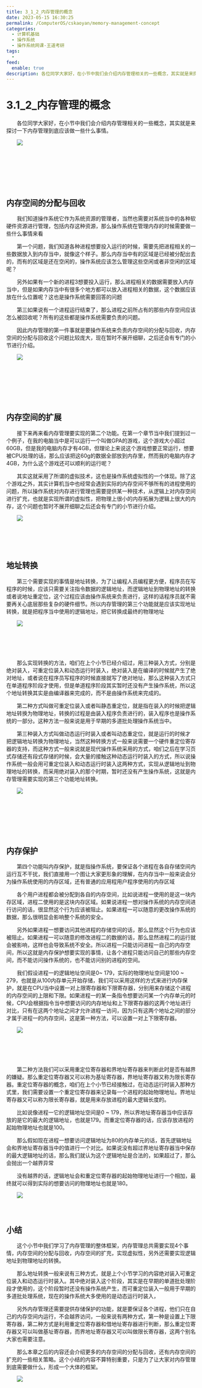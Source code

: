 ```yaml
---
title: 3_1_2_内存管理的概念
date: 2023-05-15 16:30:25
permalink: /ComputerOS/cskaoyan/memory-management-concept
categories:
  - 计算机基础
  - 操作系统
  - 操作系统网课-王道考研
tags:
  - 
feed:
  enable: true
description: 各位同学大家好，在小节中我们会介绍内存管理相关的一些概念，‍‍其实就是来探讨一下内存管理到底应该做一些什么事情。
---
```

# 3.1_2_内存管理的概念

　　‍各位同学大家好，在小节中我们会介绍内存管理相关的一些概念，‍‍其实就是来探讨一下内存管理到底应该做一些什么事情。
<!-- more -->
　　![](https://image.peterjxl.com/blog/image-20221007195722-sb5aqlb.png)

　　‍

　　‍

　　‍

## 内存空间的分配与回收

　　我们知道‍‍操作系统它作为系统资源的管理者，当然也需要对系统当中的各种软硬件资源进行管理，包括内存这种资源，‍‍那么操作系统在管理内存的时候需要做一些什么事情来看

　　第一个问题，‍‍我们知道各种进程想要投入运行的时候，需要先把进程相关的一些数据放入到内存当中，就像这个样子。‍‍那么内存当中有的区域是已经被分配出去的，而有的区域是还在空闲的，‍‍操作系统应该怎么管理这些空闲或者非空闲的区域呢？‍‍

　　另外如果有一个新的进程3想要投入运行，那么进程相关的数据需要放入内存当中，‍‍但是如果内存当中有很多个地方都可以放入进程相关的数据，这个数据应该放在什么位置呢？‍‍这也是操作系统需要回答的问题

　　第三‍‍如果说有一个进程运行结束了，那么进程之前所占有的那些内存空间应该怎么被回收呢？‍‍所有的这些都是操作系统需要负责的问题。‍‍

　　因此内存管理的第一件事就是要操作系统来负责内存空间的分配与回收，‍‍内存空间的分配与回收这个问题比较庞大，现在暂时不展开细聊，‍‍之后还会有专门的小节进行介绍。‍‍

　　![](https://image.peterjxl.com/blog/image-20221007195740-ahgoler.png)

　　‍

　　‍

　　‍

## 内存空间的扩展

　　接下来再来看内存管理要实现的第二个功能。‍‍在第一个章节当中我们提到过一个例子，‍‍在我的电脑当中是可以运行一个叫做GPA的游戏，这个游戏大小超过60GB，但是我的电脑内存才有4GB，‍‍但理论上来说这个游戏想要正常运行，想要被CPU处理的话，那么应该把这60g的数据全部放到内存里，‍‍然而我的电脑内存才4GB，为什么这个游戏还可以顺利的运行呢？‍‍

　　其实这就采用了所谓的虚拟技术，这也是操作系统虚拟性的一个体现。‍‍除了这个游戏之外，其实计算机当中也经常会遇到实际的内存空间不够所有的进程使用的问题，‍‍所以操作系统对内存进行管理也需要提供某一种技术，‍‍从逻辑上对内存空间进行扩充，也就是实现所谓的虚拟性，‍‍把物理上很小的内存拓展为逻辑上很大的内存，‍‍这个问题也暂时不展开细聊之后还会有专门的小节进行介绍。‍‍

　　![](https://image.peterjxl.com/blog/image-20221007195843-v7uk6a9.png)

　　‍

　　‍

## 地址转换

　　第三个需要实现的事情是地址转换，‍‍为了让编程人员编程更方便，程序员在写程序的时候，应该只需要关注指令数据的逻辑地址，‍‍而逻辑地址到物理地址的转换或者说地址重定位，这个过程应该由操作系统来负责进行，‍‍这样的话程序员就不需要再关心底层那些复杂的硬件细节。‍‍所以内存管理的第三个功能就是应该实现地址转换，就是把程序当中‍‍使用的逻辑地址，把它转换成最终的物理地址

　　![](https://image.peterjxl.com/blog/image-20221007195936-xpscdir.png)

　　‍

　　‍

　　那么实现转换的方法，咱们在上个小节已经介绍过，用三种装入方式，‍‍分别是绝对装入，可重定位装入和动态运行时装入，绝对装入是在编译的时候就产生了绝对地址，‍‍或者说在程序员写程序的时候直接就写了绝对地址，那么这种装入方式只在单道程序阶段才使用，‍‍但是单道程序阶段其实暂时还没有产生操作系统，所以这个地址转换其实是由编译器来完成的，而不是由操作系统来完成的。‍‍

　　第二种方式叫做可重定位装入或者叫静态重定位，‍‍就是指在装入的时候把逻辑地址转换为物理地址，转换的过程是由装入程序负责进行的，装入程序也是操作系统的一部分。‍‍这种方法一般来说是用于早期的多道批处理操作系统当中。‍‍

　　第三种装入方式叫做动态运行时装入或者叫动态重定位，就是运行的时候才把‍‍逻辑地址转换为物理地址，当然这种转换方式一般来说需要一个硬件重定位寄存器的支持，‍‍而这种方式一般来说就是现代操作系统采用的方式，咱们之后在学习页式存储还有段式存储的时候，会‍‍大量的接触这种动态运行时装入的方式，‍‍所以说操作系统一般会用可重定位装入和动态运行时装入这两种方式，‍‍实现从逻辑地址到物理地址的转换，而采用绝对装入的那个时期，暂时还没有产生操作系统，‍‍这就是内存管理需要实现的第三个功能地址转换。‍‍

　　![](https://image.peterjxl.com/blog/image-20221007202414-jzxn4ms.png)

　　‍

　　‍

　　‍

## 内存保护

　　第四个功能叫内存保护，就是指操作系统，要保证各个进程在各自存储空间内运行互不干扰，‍‍我们直接用一个图让大家更形象的理解，‍‍在内存当中一般来说会分为操作系统使用的内存区域，还有普通的应用程用户程序使用的内存区域

　　各个用户进程都会被分配到各自的内存空间，比如说进程一使用的是这一块内存区域，进程二使用的是这块内存区域。‍‍如果说进程一想对操作系统的内存空间进行访问的话，很显然这个行为应该被阻止。‍‍如果进程一可以随意的更改操作系统的数据，那么很明显会影响整个系统的安全。‍‍

　　另外如果进程一想要访问其他进程的存储空间的话，那么显然这个行为也应该被阻止。‍‍如果进程一可以随意的修改进程二的数据的话，那么显然进程二的运行就会被影响，这样也会导致系统不安全。‍‍所以进程一只能访问进程一自己的内存空间，所以这就是内存保护想要实现的事情，‍‍让各个进程只能访问自己的那些内存空间，而不能访问操作系统的，也不能访问别的进程的空间。‍‍

　　我们假设进程一的逻辑地址空间是0\~ 179，实际的物理地址空间是100 ~ 279，‍‍也就是从100内存单元开始存储，‍‍我们可以采用这样的方式来进行内存保护，就是在CPU当中设置一对上限寄存器和下限寄存器，‍‍分别用来存储这个进程的内存空间的上限和下限。‍‍如果进程一的某一条指令想要访问某一个内存单元的时候，CPU会根据指令当中想要访问的内存地址‍‍和上下限寄存器的这两个地址进行对比，只有在这两个地址之间才允许进程一访问，因为只有这两个地址之间的部分才属于进程一的内存空间，‍‍这是第一种方法，可以设置一对上下限寄存器。‍‍

　　![](https://image.peterjxl.com/blog/image-20221007202835-k8zmznj.png)

　　‍

　　‍

　　第二种方法我们可以采用重定位寄存器和界地址寄存器来判断此时是否有越界的嫌疑。‍‍那么重定位寄存器又可以称为基址寄存器，界地址寄存器又称为限长寄存器。‍‍重定位寄存器的概念，咱们在上个小节已经接触过，在动态运行时装入那种方式里，‍‍我们需要设置一个重定位寄存器来记录每一个进程的起始物理地址。‍‍界地址寄存器又可以称为限长寄存器，就是用来存放进程的最大逻辑长度的。‍‍

　　比如说像进程一它的逻辑地址空间是0 \~ 179，所以界地址寄存器当中应该存放的是它的最大的逻辑地址，也就是179。‍‍而重定位寄存器的话，应该存放进程的起始物理地址也就是100。‍‍

　　那么假如现在进程一想要访问逻辑地址为80的‍‍内存单元的话，首先逻辑地址会和界地址寄存器当中的值进行一个对比。‍‍如果说没有超过界地址寄存器当中保存的最大逻辑地址的话，那么我们就认为‍‍这个逻辑地址是合法的，如果超过了，那么会抛出一个越界异常

　　没有越界的话，逻辑地址会和重定位寄存器的起始物理地址进行一个相加，最终就可以得到实际的想要访问的物理地址也就是180。‍‍

　　![](https://image.peterjxl.com/blog/image-20221007203010-xxp4lml.png)

　　‍

## 小结

　　这个小节中我们学习了内存管理的整体框架，内存管理总共需要实现4个事情，内存空间的分配与回收，‍‍内存空间的扩充，实现虚拟性，另外还需要实现逻辑地址到物理地址的转换。‍‍

　　那么地址转换一般来说有三种方式，就是上个小节学习的内容绝对装入可重定位装入和动态运行时装入。其中绝对装入这个阶段，其实是在早期的单道批处理阶段才使用的，这个阶段暂时还没有操作系统产生，‍‍而可重定位装入一般用于早期的多道批处理系统，现在的操作系统大多使用的是动态运行时装入，‍‍

　　另外内存管理还需要提供存储保护的功能，‍‍就是要保证各个进程，他们只在自己的内存空间内运行，不会越界访问，一般来说有两种方式，第一种是设置上下限寄存器，‍‍第二种方式是利用重定位寄存器和借地址寄存器进行判断，那么重定位寄存器又可以叫做基址寄存器，‍‍而界地址寄存器又可以叫做限长寄存器，这两个别名大家也需要注意。‍‍

　　那么本章之后的内容还会介绍更多的内存空间的分配与回收，还有内存空间的扩充的一些相关策略。‍‍这个小结的内容不算特别重要，只是为了让大家对内存管理到底需要做什么，形成一个大体的框架。‍‍

　　![](https://image.peterjxl.com/blog/image-20221007203125-9i4xw1t.png)

　　‍

　　‍

　　‍

　　‍

　　  

　　‍

　　‍

　　‍

　　‍
